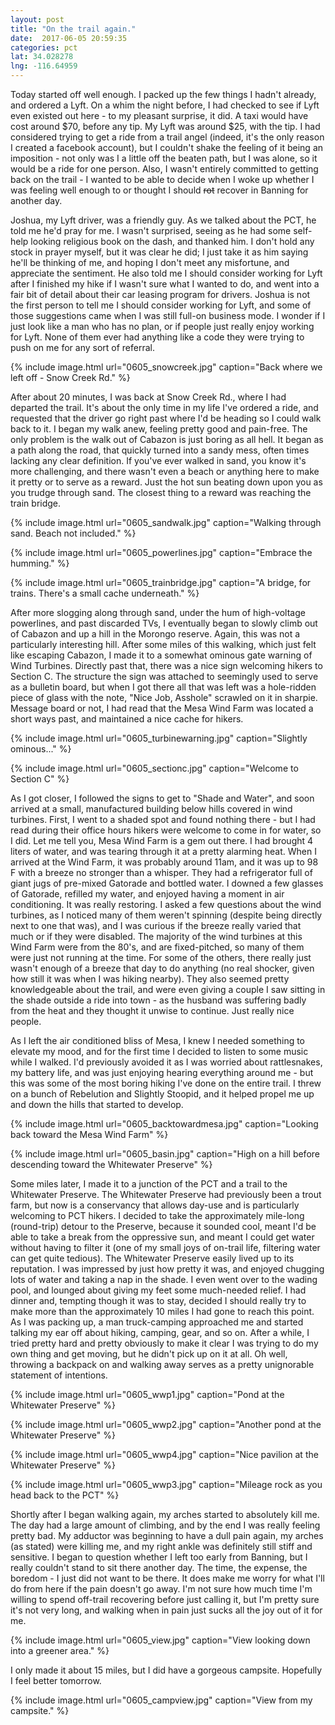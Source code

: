 ```yaml
---
layout: post
title: "On the trail again."
date:  2017-06-05 20:59:35
categories: pct
lat: 34.028278
lng: -116.64959
---
```

Today started off well enough.  I packed up the few things I hadn't already, and ordered a Lyft.  On a whim the night before, I had checked to see if Lyft even existed out here - to my pleasant surprise, it did.  A taxi would have cost around $70, before any tip.  My Lyft was around $25, with the tip.  I had considered trying to get a ride from a trail angel (indeed, it's the only reason I created a facebook account), but I couldn't shake the feeling of it being an imposition - not only was I a little off the beaten path, but I was alone, so it would be a ride for one person.  Also, I wasn't entirely committed to getting back on the trail - I wanted to be able to decide when I woke up whether I was feeling well enough to or thought I should ~~rot~~ recover in Banning for another day.

Joshua, my Lyft driver, was a friendly guy.  As we talked about the PCT, he told me he'd pray for me.  I wasn't surprised, seeing as he had some self-help looking religious book on the dash, and thanked him.  I don't hold any stock in prayer myself, but it was clear he did; I just take it as him saying he'll be thinking of me, and hoping I don't meet any misfortune, and appreciate the sentiment.  He also told me I should consider working for Lyft after I finished my hike if I wasn't sure what I wanted to do, and went into a fair bit of detail about their car leasing program for drivers.  Joshua is not the first person to tell me I should consider working for Lyft, and some of those suggestions came when I was still full-on business mode.  I wonder if I just look like a man who has no plan, or if people just really enjoy working for Lyft.  None of them ever had anything like a code they were trying to push on me for any sort of referral.

{% include image.html url="0605_snowcreek.jpg" caption="Back where we left off - Snow Creek Rd." %}

After about 20 minutes, I was back at Snow Creek Rd., where I had departed the trail.  It's about the only time in my life I've ordered a ride, and requested that the driver go right past where I'd be heading so I could walk back to it.  I began my walk anew, feeling pretty good and pain-free.  The only problem is the walk out of Cabazon is just boring as all hell.  It began as a path along the road, that quickly turned into a sandy mess, often times lacking any clear definition.  If you've ever walked in sand, you know it's more challenging, and there wasn't even a beach or anything here to make it pretty or to serve as a reward.  Just the hot sun beating down upon you as you trudge through sand.  The closest thing to a reward was reaching the train bridge.

{% include image.html url="0605_sandwalk.jpg" caption="Walking through sand.  Beach not included." %}

{% include image.html url="0605_powerlines.jpg" caption="Embrace the humming." %}

{% include image.html url="0605_trainbridge.jpg" caption="A bridge, for trains.  There's a small cache underneath." %}

After more slogging along through sand, under the hum of high-voltage powerlines, and past discarded TVs, I eventually began to slowly climb out of Cabazon and up a hill in the Morongo reserve.  Again, this was not a particularly interesting hill.  After some miles of this walking, which just felt like escaping Cabazon, I made it to a somewhat ominous gate warning of Wind Turbines.  Directly past that, there was a nice sign welcoming hikers to Section C.  The structure the sign was attached to seemingly used to serve as a bulletin board, but when I got there all that was left was a hole-ridden piece of glass with the note, "Nice Job, Asshole" scrawled on it in sharpie.  Message board or not, I had read that the Mesa Wind Farm was located a short ways past, and maintained a nice cache for hikers.  

{% include image.html url="0605_turbinewarning.jpg" caption="Slightly ominous..." %}

{% include image.html url="0605_sectionc.jpg" caption="Welcome to Section C" %}

As I got closer, I followed the signs to get to "Shade and Water", and soon arrived at a small, manufactured building below hills covered in wind turbines.  First, I went to a shaded spot and found nothing there - but I had read during their office hours hikers were welcome to come in for water, so I did.  Let me tell you, Mesa Wind Farm is a gem out there.  I had brought 4 liters of water, and was tearing through it at a pretty alarming heat.  When I arrived at the Wind Farm, it was probably around 11am, and it was up to 98 F with a breeze no stronger than a whisper.  They had a refrigerator full of giant jugs of pre-mixed Gatorade and bottled water.  I downed a few glasses of Gatorade, refilled my water, and enjoyed having a moment in air conditioning.  It was really restoring.  I asked a few questions about the wind turbines, as I noticed many of them weren't spinning (despite being directly next to one that was), and I was curious if the breeze really varied that much or if they were disabled.  The majority of the wind turbines at this Wind Farm were from the 80's, and are fixed-pitched, so many of them were just not running at the time.  For some of the others, there really just wasn't enough of a breeze that day to do anything (no real shocker, given how still it was when I was hiking nearby).  They also seemed pretty knowledgeable about the trail, and were even giving a couple I saw sitting in the shade outside a ride into town - as the husband was suffering badly from the heat and they thought it unwise to continue.  Just really nice people.

As I left the air conditioned bliss of Mesa, I knew I needed something to elevate my mood, and for the first time I decided to listen to some music while I walked.  I'd previously avoided it as I was worried about rattlesnakes, my battery life, and was just enjoying hearing everything around me - but this was some of the most boring hiking I've done on the entire trail.  I threw on a bunch of Rebelution and Slightly Stoopid, and it helped propel me up and down the hills that started to develop.

{% include image.html url="0605_backtowardmesa.jpg" caption="Looking back toward the Mesa Wind Farm" %}

{% include image.html url="0605_basin.jpg" caption="High on a hill before descending toward the Whitewater Preserve" %}

Some miles later, I made it to a junction of the PCT and a trail to the Whitewater Preserve.  The Whitewater Preserve had previously been a trout farm, but now is a conservancy that allows day-use and is particularly welcoming to PCT hikers.  I decided to take the approximately mile-long (round-trip) detour to the Preserve, because it sounded cool, meant I'd be able to take a break from the oppressive sun, and meant I could get water without having to filter it (one of my small joys of on-trail life, filtering water can get quite tedious).  The Whitewater Preserve easily lived up to its reputation.  I was impressed by just how pretty it was, and enjoyed chugging lots of water and taking a nap in the shade.  I even went over to the wading pool, and lounged about giving my feet some much-needed relief.  I had dinner and, tempting though it was to stay, decided I should really try to make more than the approximately 10 miles I had gone to reach this point.  As I was packing up, a man truck-camping approached me and started talking my ear off about hiking, camping, gear, and so on.  After a while, I tried pretty hard and pretty obviously to make it clear I was trying to do my own thing and get moving, but he didn't pick up on it at all.  Oh well, throwing a backpack on and walking away serves as a pretty unignorable statement of intentions.

{% include image.html url="0605_wwp1.jpg" caption="Pond at the Whitewater Preserve" %}

{% include image.html url="0605_wwp2.jpg" caption="Another pond at the Whitewater Preserve" %}

{% include image.html url="0605_wwp4.jpg" caption="Nice pavilion at the Whitewater Preserve" %}

{% include image.html url="0605_wwp3.jpg" caption="Mileage rock as you head back to the PCT" %}

Shortly after I began walking again, my arches started to absolutely kill me.  The day had a large amount of climbing, and by the end I was really feeling pretty bad.  My adductor was beginning to have a dull pain again, my arches (as stated) were killing me, and my right ankle was definitely still stiff and sensitive.  I began to question whether I left too early from Banning, but I really couldn't stand to sit there another day.  The time, the expense, the boredom - I just did not want to be there.  It does make me worry for what I'll do from here if the pain doesn't go away.  I'm not sure how much time I'm willing to spend off-trail recovering before just calling it, but I'm pretty sure it's not very long, and walking when in pain just sucks all the joy out of it for me.

{% include image.html url="0605_view.jpg" caption="View looking down into a greener area." %}

I only made it about 15 miles, but I did have a gorgeous campsite.  Hopefully I feel better tomorrow.

{% include image.html url="0605_campview.jpg" caption="View from my campsite." %}

